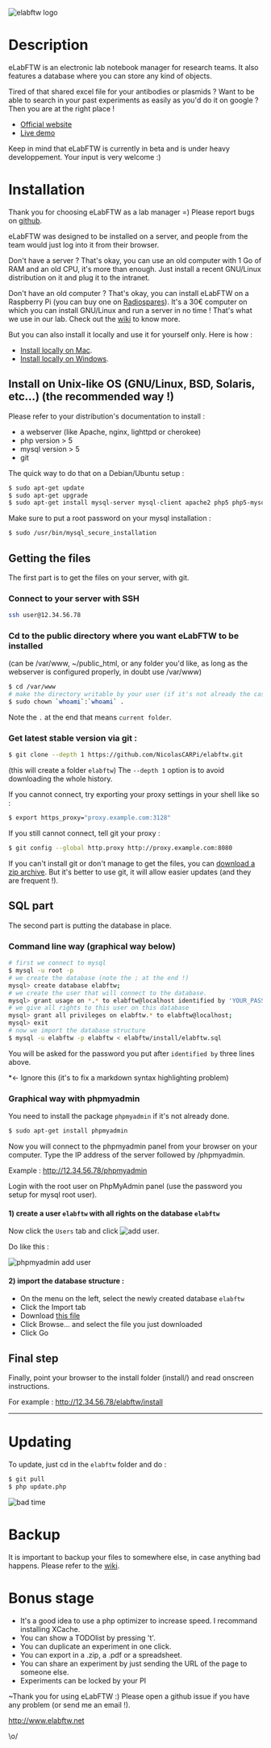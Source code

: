 ![elabftw logo](http://i.imgur.com/hq6SAZf.png)


# Description
eLabFTW is an electronic lab notebook manager for research teams. It also features a database where you can store any kind of objects.

Tired of that shared excel file for your antibodies or plasmids ?
Want to be able to search in your past experiments as easily as you'd do it on google ?
Then you are at the right place !

* [Official website](http://www.elabftw.net)
* [Live demo](http://demo.elabftw.net)

Keep in mind that eLabFTW is currently in beta and is under heavy developpement. Your input is very welcome :)

# Installation
Thank you for choosing eLabFTW as a lab manager =)
Please report bugs on [github](https://github.com/NicolasCARPi/elabftw/issues).

eLabFTW was designed to be installed on a server, and people from the team would just log into it from their browser.

Don't have a server ? That's okay, you can use an old computer with 1 Go of RAM and an old CPU, it's more than enough. Just install a recent GNU/Linux distribution on it and plug it to the intranet.

Don't have an old computer ? That's okay, you can install eLabFTW on a Raspberry Pi (you can buy one on [Radiospares](http://www.rs-components.com/index.html)). It's a 30€ computer on which you can install GNU/Linux and run a server in no time ! That's what we use in our lab. Check out the [wiki](https://github.com/NicolasCARPi/elabftw/wiki/raspberrypi) to know more.

But you can also install it locally and use it for yourself only. Here is how :

* [Install locally on Mac](https://github.com/NicolasCARPi/elabftw/wiki/installmac).
* [Install locally on Windows](https://github.com/NicolasCARPi/elabftw/wiki/installwin).

## Install on Unix-like OS (GNU/Linux, BSD, Solaris, etc…) (the recommended way !)
Please refer to your distribution's documentation to install :
* a webserver (like Apache, nginx, lighttpd or cherokee)
* php version > 5
* mysql version > 5
* git

The quick way to do that on a Debian/Ubuntu setup :
~~~ sh 
$ sudo apt-get update
$ sudo apt-get upgrade
$ sudo apt-get install mysql-server mysql-client apache2 php5 php5-mysql libapache2-mod-php5 phpmyadmin git
~~~

Make sure to put a root password on your mysql installation :
~~~ sh
$ sudo /usr/bin/mysql_secure_installation
~~~


## Getting the files

The first part is to get the files on your server, with git.

### Connect to your server with SSH
~~~ sh
ssh user@12.34.56.78
~~~

### Cd to the public directory where you want eLabFTW to be installed
(can be /var/www, ~/public\_html, or any folder you'd like, as long as the webserver is configured properly, in doubt use /var/www)
~~~ sh
$ cd /var/www
# make the directory writable by your user (if it's not already the case)
$ sudo chown `whoami`:`whoami` .
~~~
Note the `.` at the end that means `current folder`.

### Get latest stable version via git :
~~~ sh
$ git clone --depth 1 https://github.com/NicolasCARPi/elabftw.git
~~~
(this will create a folder `elabftw`)
The `--depth 1` option is to avoid downloading the whole history.

If you cannot connect, try exporting your proxy settings in your shell like so :
~~~ sh
$ export https_proxy="proxy.example.com:3128"
~~~
If you still cannot connect, tell git your proxy :
~~~ sh
$ git config --global http.proxy http://proxy.example.com:8080
~~~

If you can't install git or don't manage to get the files, you can [download a zip archive](https://github.com/NicolasCARPi/elabftw/archive/master.zip). But it's better to use git, it will allow easier updates (and they are frequent !).

## SQL part
The second part is putting the database in place.
### Command line way (graphical way below)
~~~ sh
# first we connect to mysql
$ mysql -u root -p
# we create the database (note the ; at the end !)
mysql> create database elabftw;
# we create the user that will connect to the database.
mysql> grant usage on *.* to elabftw@localhost identified by 'YOUR_PASSWORD';
# we give all rights to this user on this database
mysql> grant all privileges on elabftw.* to elabftw@localhost;
mysql> exit
# now we import the database structure
$ mysql -u elabftw -p elabftw < elabftw/install/elabftw.sql
~~~
You will be asked for the password you put after `identified by` three lines above.

*<- Ignore this (it's to fix a markdown syntax highlighting problem)


### Graphical way with phpmyadmin
You need to install the package `phpmyadmin` if it's not already done.

~~~sh
$ sudo apt-get install phpmyadmin
~~~

Now you will connect to the phpmyadmin panel from your browser on your computer. Type the IP address of the server followed by /phpmyadmin.

Example : http://12.34.56.78/phpmyadmin

Login with the root user on PhpMyAdmin panel (use the password you setup for mysql root user).
#### 1) create a user `elabftw` with all rights on the database `elabftw`

Now click the `Users` tab and click ![add user](http://i.imgur.com/SJmdg0Z.png).

Do like this :

![phpmyadmin add user](http://i.imgur.com/kE1gtT1.png)


#### 2) import the database structure :
* On the menu on the left, select the newly created database `elabftw`
* Click the Import tab
* Download [this file](https://raw.github.com/NicolasCARPi/elabftw/master/install/elabftw.sql)
* Click Browse... and select the file you just downloaded
* Click Go

## Final step
Finally, point your browser to the install folder (install/) and read onscreen instructions.

For example : http://12.34.56.78/elabftw/install

******

# Updating
To update, just cd in the `elabftw` folder and do :
~~~ sh
$ git pull
$ php update.php
~~~

![bad time](http://i.imgur.com/aUzNvIg.jpg)

# Backup
It is important to backup your files to somewhere else, in case anything bad happens.
Please refer to the [wiki](https://github.com/NicolasCARPi/elabftw/wiki/backup).

# Bonus stage
* It's a good idea to use a php optimizer to increase speed. I recommand installing XCache.
* You can show a TODOlist by pressing 't'.
* You can duplicate an experiment in one click.
* You can export in a .zip, a .pdf or a spreadsheet.
* You can share an experiment by just sending the URL of the page to someone else.
* Experiments can be locked by your PI


~Thank you for using eLabFTW :)
Please open a github issue if you have any problem (or send me an email !).

http://www.elabftw.net

\o/
